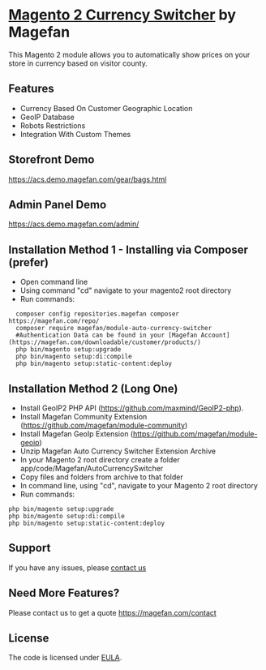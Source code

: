 # [Magento 2 Currency Switcher](https://magefan.com/magento-2-currency-switcher-auto-currency-by-country) by Magefan

This Magento 2 module allows you to automatically show prices on your store in currency based on visitor county.

## Features
  * Currency Based On Customer Geographic Location
  * GeoIP Database
  * Robots Restrictions
  * Integration With Custom Themes

## Storefront Demo
https://acs.demo.magefan.com/gear/bags.html
## Admin Panel Demo
https://acs.demo.magefan.com/admin/



## Installation Method 1 - Installing via Composer (prefer)
  * Open command line
  * Using command "cd" navigate to your magento2 root directory
  * Run commands: 
```
  composer config repositories.magefan composer https://magefan.com/repo/
  composer require magefan/module-auto-currency-switcher
  #Authentication Data can be found in your [Magefan Account](https://magefan.com/downloadable/customer/products/)
  php bin/magento setup:upgrade
  php bin/magento setup:di:compile
  php bin/magento setup:static-content:deploy
```


## Installation Method 2 (Long One)
  * Install GeoIP2 PHP API (https://github.com/maxmind/GeoIP2-php).
  * Install Magefan Community Extension (https://github.com/magefan/module-community)
  * Install Magefan GeoIp Extension (https://github.com/magefan/module-geoip)
  * Unzip Magefan Auto Currency Switcher Extension Archive
  * In your Magento 2 root directory create a folder app/code/Magefan/AutoCurrencySwitcher
  * Copy files and folders from archive to that folder
  * In command line, using "cd", navigate to your Magento 2 root directory
  * Run commands:
```
php bin/magento setup:upgrade
php bin/magento setup:di:compile
php bin/magento setup:static-content:deploy
```

## Support
If you have any issues, please [contact us](mailto:support@magefan.com)

## Need More Features?
Please contact us to get a quote
https://magefan.com/contact

## License
The code is licensed under [EULA](https://magefan.com/end-user-license-agreement).
